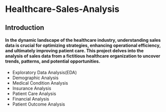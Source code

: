 # Healthcare-Sales-Analysis
## Introduction
#### In the dynamic landscape of the healthcare industry, understanding sales data is crucial for optimizing strategies, enhancing operational efficiency, and ultimately improving patient care. This project delves into the analysis of sales data from a fictitious healthcare organization to uncover trends, patterns, and potential opportunities.
- Exploratory Data Analysis(EDA)
- Demographic Analysis
- Medical Condition Analysis
- Insurance Analysis
- Patient Care Analysis
- Financial Analysis
- Patient Outcome Analysis
